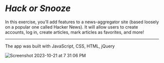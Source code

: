# *Hack or Snooze*

In this exercise, you’ll add features to a news-aggregator site (based loosely on a popular one called Hacker News). It will allow users to create accounts, log in, create articles, mark articles as favorites, and more!

---
The app was built with JavaScript, CSS, HTML, jQuery

![Screenshot 2023-10-21 at 7 31 06 PM](https://github.com/pharmon9847/hack-or-snooze/assets/55819132/5ec4aa7c-384d-4efc-b34c-cac53c53bd50)
